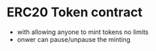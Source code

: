 # ERC20 Token contract 
- with allowing anyone to mint tokens no limits 
- onwer can pause/unpause the minting 